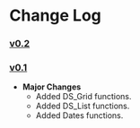 # Change Log

### [v0.2](https://github.com/PoshoDev/PoshoLib/releases/tag/v0.2)



### [v0.1](https://github.com/PoshoDev/PoshoLib/releases/tag/v0.1)

- **Major Changes**
  - Added DS_Grid functions.
  - Added DS_List functions.
  - Added Dates functions.
